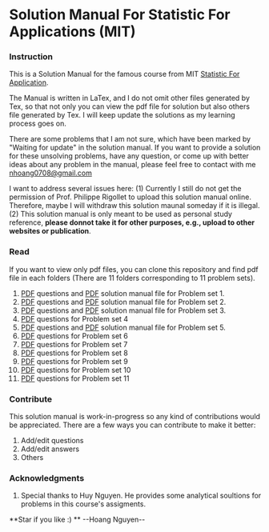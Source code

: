 #	Solution Manual For Statistic For Applications (MIT)



### Instruction
This is a Solution Manual for the famous course from MIT [Statistic For Application](https://ocw.mit.edu/courses/mathematics/18-650-statistics-for-applications-fall-2016/index.htm).

The Manual is written in LaTex, and I do not omit other files generated by Tex, so that not only you can  view the pdf file for solution but also others file generated by Tex. I will keep update the solutions as my learning process goes on.

There are some problems that I am not sure, which have been marked by "Waiting for update" in the solution manual. If you want to provide a solution for these unsolving problems, have any question, or come up with better ideas about any problem in the manual, please feel free to contact with me <nhoang0708@gmail.com>

I want to address several issues here: (1) Currently I still do not get the permission of Prof. Philippe Rigollet to upload this solution manual online. Therefore, maybe I will withdraw this solution maunal someday if it is illegal. (2) This solution manual is only meant to be used as personal study reference, **please donnot take it for other purposes, e.g., upload to other websites or publication**.

### Read
If you want to view only pdf files, you can clone this repository and find pdf file in each folders (There are 11 folders corresponding to 11 problem sets). 
1. [PDF](https://github.com/hoangnguyen7699/StatisticsForApplication_solution/blob/master/MIT18_650F16_PSet1.pdf) questions and [PDF](https://github.com/hoangnguyen7699/StatisticsForApplication_solution/blob/master/PS1/ProblemSet1.pdf) solution manual file for Problem set 1.
1. [PDF](https://github.com/hoangnguyen7699/StatisticsForApplication_solution/blob/master/MIT18_650F16_PSet2.pdf) questions and [PDF](https://github.com/hoangnguyen7699/StatisticsForApplication_solution/blob/master/PS2/Problem_set2.pdf) solution manual file for Problem set 2.
1. [PDF](https://github.com/hoangnguyen7699/StatisticsForApplication_solution/blob/master/MIT18_650F16_PSet3.pdf) questions and [PDF](https://github.com/hoangnguyen7699/StatisticsForApplication_solution/blob/master/PS3/ProblemSet3.pdf) solution manual file for Problem set 3.
1. [PDF](https://github.com/hoangnguyen7699/StatisticsForApplication_solution/blob/master/MIT18_650F16_PSet4.pdf) questions for Problem set 4 
1. [PDF](https://github.com/hoangnguyen7699/StatisticsForApplication_solution/blob/master/MIT18_650F16_PSet5.pdf) questions and [PDF](https://github.com/hoangnguyen7699/StatisticsForApplication_solution/blob/master/PS5/ProblemSet5.pdf) solution manual file for Problem set 5.
1. [PDF](https://github.com/hoangnguyen7699/StatisticsForApplication_solution/blob/master/MIT18_650F16_PSet6.pdf) questions for Problem set 6 
1. [PDF](https://github.com/hoangnguyen7699/StatisticsForApplication_solution/blob/master/MIT18_650F16_PSet7.pdf) questions for Problem set 7 
1. [PDF](https://github.com/hoangnguyen7699/StatisticsForApplication_solution/blob/master/MIT18_650F16_PSet8.pdf) questions for Problem set 8 
1. [PDF](https://github.com/hoangnguyen7699/StatisticsForApplication_solution/blob/master/MIT18_650F16_PSet9.pdf) questions for Problem set 9 
1. [PDF](https://github.com/hoangnguyen7699/StatisticsForApplication_solution/blob/master/MIT18_650F16_PSet10.pdf) questions for Problem set 10 
1. [PDF](https://github.com/hoangnguyen7699/StatisticsForApplication_solution/blob/master/MIT18_650F16_PSet11.pdf) questions for Problem set 11 

### Contribute
This solution manual is work-in-progress so any kind of contributions would be appreciated. There are a few ways you can contribute to make it better:
1. Add/edit questions
1. Add/edit answers
1. Others



### Acknowledgments

1. Special thanks to Huy Nguyen. He provides some analytical soultions for problems in this course's assigments. 

**Star if you like :) **
--Hoang Nguyen--
